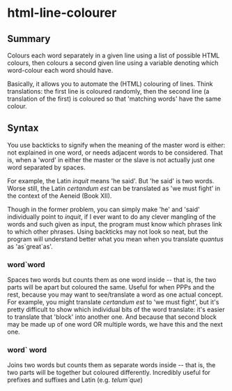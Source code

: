 html-line-colourer
======================

## Summary
Colours each word separately in a given line using a list of possible HTML colours, then colours a second given line using a variable denoting which word-colour each word should have.

Basically, it allows you to automate the (HTML) colouring of lines. Think translations: the first line is coloured randomly, then the second line (a translation of the first) is coloured so that 'matching words' have the same colour.

## Syntax

You use backticks to signify when the meaning of the master word is either:
	not explained in one word, or
	needs adjacent words to be considered.
That is, when a 'word' in either the master or the slave is not actually just one word separated by spaces.

For example, the Latin *inquit* means 'he said'. But 'he said' is two words.
Worse still, the Latin *certandum est* can be translated as 'we must fight' in the context of the Aeneid (Book XII).


Though in the former problem, you can simply make 'he' and 'said' individually point to *inquit*, if I ever want to do any clever mangling of the words and such given as input, the program must know which phrases link to which other phrases. Using backticks may not look so neat, but the program will understand better what you mean when you translate *quantus* as 'as\`great\`as'.


### word`word
Spaces two words but counts them as one word inside -- that is, the two parts will be apart but coloured the same. Useful for when PPPs and the rest, because you may want to see/translate a word as one actual concept. For example, you might translate *certandum est* to 'we must fight', but it's pretty difficult to show which individual bits of the word translate: it's easier to translate that 'block' into another one. And because that second block may be made up of one word OR multiple words, we have this and the next one.
### word` word
Joins two words but counts them as separate words inside -- that is, the two parts will be together but coloured differently. Incredibly useful for prefixes and suffixes and Latin (e.g. *telum\`que*)
